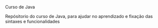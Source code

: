 Curso de Java

Repósitorio do curso de Java, para ajudar no aprendizado e fixação das sintaxes e funcionalidades
